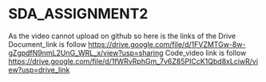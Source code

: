 # SDA_ASSIGNMENT2
As the video cannot upload on github so here is the links of the Drive
Document_link is follow
https://drive.google.com/file/d/1FVZMTGw-8w-gZgpdfN9nmL2UnG_WRL_x/view?usp=sharing
Code_video link is follow
https://drive.google.com/file/d/1fWRvRphGm_7v6Z85PICcK1Qbd8xLciwR/view?usp=drive_link
